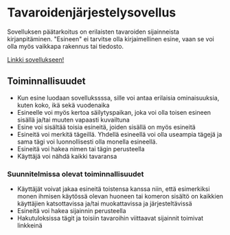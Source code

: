 # Tavaroidenjärjestelysovellus

Sovelluksen päätarkoitus on erilaisten tavaroiden sijainneista kirjanpitäminen. "Esineen" ei tarvitse olla kirjaimellinen esine, vaan se voi olla myös vaikkapa rakennus tai tiedosto.

[Linkki sovellukseen!](https://tavaroidenjarjestelysovellus.herokuapp.com/)

## Toiminnallisuudet


* Kun esine luodaan sovellukssssa, sille voi antaa erilaisia ominaisuuksia, kuten koko, ikä sekä vuodenaika
* Esineelle voi myös kertoa säilytyspaikan, joka voi olla toisen esineen sisällä ja/tai muuten vapaasti kuvailtuna
* Esine voi sisältää toisia esineitä, joiden sisällä on myös esineitä
* Esineitä voi merkitä tägeillä. Yhdellä esineellä voi olla useampia tägejä ja sama tägi voi luonnollisesti olla monella esineellä.
* Esineitä voi hakea nimen tai tägin perusteella
* Käyttäjä voi nähdä kaikki tavaransa

### Suunnitelmissa olevat toiminnallisuudet
* Käyttäjät voivat jakaa esineitä toistensa kanssa niin, että esimerkiksi monen ihmisen käytössä olevan huoneen tai komeron sisältö on kaikkien käyttäjien katsottavissa ja/tai muokattavissa ja järjesteltävissä
* Esineitä voi hakea sijainnin perusteella
* Hakutuloksissa tägit ja toisiin tavaroihin viittaavat sijainnit toimivat linkkeinä
